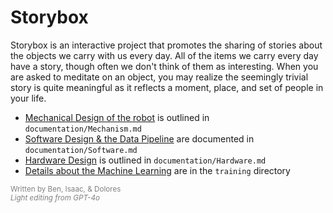 # Storybox

Storybox is an interactive project that promotes the sharing of stories about the objects we carry with us every day. All of the items we carry every day have a story, though often we don't think of them as interesting. When you are asked to meditate on an object, you may realize the seemingly trivial story is quite meaningful as it reflects a moment, place, and set of people in your life.

- [Mechanical Design of the robot](documentation/Mechanism.md) is outlined in `documentation/Mechanism.md`
- [Software Design & the Data Pipeline](documentation/Software.md) are documented in `documentation/Software.md`
- [Hardware Design](documentation/Hardware.md) is outlined in `documentation/Hardware.md`
- [Details about the Machine Learning](/training/README.md) are in the `training` directory

<small style="color:gray">
Written by Ben, Isaac, & Dolores
<br/>
<i>Light editing from GPT-4o</i>
</small>
